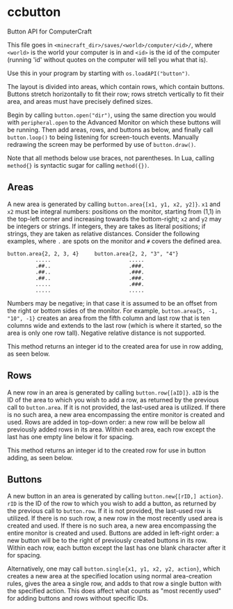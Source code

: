 ccbutton
========

Button API for ComputerCraft

This file goes in `<minecraft_dir>/saves/<world>/computer/<id>/`, where
`<world>` is the world your computer is in and `<id>` is the id of the computer
(running 'id' without quotes on the computer will tell you what that is).

Use this in your program by starting with `os.loadAPI("button")`.

The layout is divided into areas, which contain rows, which contain buttons.
Buttons stretch horizontally to fit their row; rows stretch vertically to fit
their area, and areas must have precisely defined sizes.

Begin by calling `button.open("dir")`, using the same direction you would with
`peripheral.open` to the Advanced Monitor on which these buttons will be
running.  Then add areas, rows, and buttons as below, and finally call
`button.loop()` to being listening for screen-touch events.  Manually redrawing
the screen may be performed by use of `button.draw()`.

Note that all methods below use braces, not parentheses.  In Lua, calling
`method{}` is syntactic sugar for calling `method({})`.

Areas
-----
A new area is generated by calling `button.area{[x1, y1, x2, y2]}`.  `x1`
and `x2` must be integral numbers: positions on the monitor, starting from (1,1)
in the top-left corner and increasing towards the bottom-right; `x2` and `y2`
may be integers or strings.  If integers, they are takes as literal positions;
if strings, they are taken as relative distances.  Consider the following
examples, where `.` are spots on the monitor and `#` covers the defined area.

    button.area{2, 2, 3, 4}     button.area{2, 2, "3", "4"}
             .....                         .....
             .##..                         .###.
             .##..                         .###.
             .##..                         .###.
             .....                         .###.
             .....                         .....

Numbers may be negative; in that case it is assumed to be an offset from the
right or bottom sides of the monitor.  For example, 
`button.area{5, -1, "10", -1}` creates an area from the fifth column and
last row that is ten columns wide and extends to the last row (which is where it
started, so the area is only one row tall).  Negative relative distance is not
supported.

This method returns an integer id to the created area for use in row adding, as
seen below.

Rows
----
A new row in an area is generated by calling `button.row{[aID]}`. 
`aID` is the ID of the area to which you wish to add a row, as returned by the
previous call to `button.area`.  If it is not provided, the last-used area is
utilized.  If there is no such area, a new area encompassing the entire monitor
is created and used.  Rows are added in top-down order: a new row will be below
all previously added rows in its area.  Within each area, each row except the
last has one empty line below it for spacing.

This method returns an integer id to the created row for use in button adding, 
as seen below.

Buttons
-------
A new button in an area is generated by calling `button.new{[rID,] action}`.
`rID` is the ID of the row to which you wish to add a button, as returned by the
previous call to `button.row`.  If it is not provided, the last-used row is
utilized.  If there is no such row, a new row in the most recently used area is
created and used.  If there is no such area, a new area encompassing the entire
monitor is created and used.  Buttons are added in left-right order: a new
button will be to the right of previously created buttons in its row.  Within
each row, each button except the last has one blank character after it for
spacing.

Alternatively, one may call `button.single{x1, y1, x2, y2, action}`, which
creates a new area at the specified location using normal area-creation rules,
gives the area a single row, and adds to that row a single button with the
specified action. This does affect what counts as "most recently used" for
adding buttons and rows without specific IDs.
